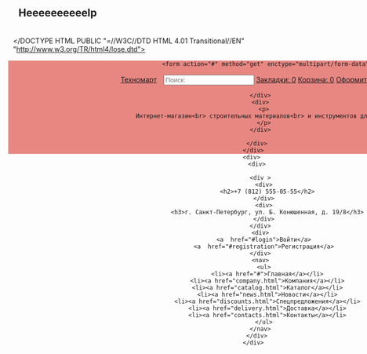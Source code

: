 # Heeeeeeeeeelp
</DOCTYPE HTML PUBLIC "=//W3C//DTD HTML 4.01 Transitional//EN" "http://www.w3.org/TR/html4/lose.dtd">
<!DOCTYPE html>
<html>
<head> 
<script language="javascript"> 
</script> 
</head> 
<style type="text/css"> 

.ooo{

padding: 24px; 
font-size: 25px;
font-weight: bold


}

body{ 
width: 1200px; 

} 
h3{ 
text-align: left; 
margin-top: 50px; 
font-size: 15x; 
margin-left: 10px;
}
input {
margin-left: 10px; 
} 
h2 { 
margin-right: 20px; 
text-align: right; 
margin-top: -60px; 
} 
h1{ 
padding: 21px; 
font-size: 21px; 
} 
p{ 
margin-top: 15px;
margin-left: 10px; 
font-size: 14px; 
} 
header{ 
background-color: #e88782; 
height: 190px; 
margin: 0 auto; 
width: 1000px; 
}  
ul{ 
margin-top: 50px; 
} 
li{ 
margin: 0px 20px 0px 20px; 
display: inline; 

} 
</style> 
<body>
  <header>
    <div>
      <div>
        <div>
        

         
            <form action="#" method="get" enctype="multipart/form-data">
<a class="ooo" href="new.html">Техномарт</a>
              <input type="search" name="search" placeholder="Поиск:">
              <label for="search"></label>
			   <a href="#bookmarks">Закладки: 0</a>
              <a href="#basket">Корзина: 0</a>
               <a href="#ordering">Оформить заказ</a>
            </form>
     
      
        </div>
		<div>
          <p>
            Интернет-магазин<br> строительных материалов<br> и инструментов для ремонта
          </p>
        </div>
       
      </div>
    </div>
    <div> 
      <div>
        
        <div >
          <div>
            <h2>+7 (812) 555-05-55</h2>
          </div>
          <div>
            <h3>г. Санкт-Петербург, ул. Б. Конюшенная, д. 19/8</h3>
          </div>
        </div>
        <div>
          <a  href="#login">Войти</a>
          <a  href="#registration">Регистрация</a>
        </div>
        <nav>
          <ul>
            <li><a href="#">Главная</a></li>
            <li><a href="company.html">Компания</a></li>
            <li><a href="catalog.html">Каталог</a></li>
            <li><a href="news.html">Новости</a></li>
            <li><a href="discounts.html">Спецпредложения</a></li>
            <li><a href="delivery.html">Доставка</a></li>
            <li><a href="contacts.html">Контакты</a></li>
          </ul>
        </nav>
      </div>
    </div>
  </header>    
</body>
</html>
